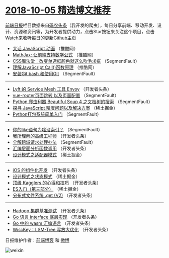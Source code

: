 # [2018-10-05 精选博文推荐](http://hao.caibaojian.com/date/2018/10/05)

[前端日报](http://caibaojian.com/c/news)栏目数据来自[码农头条](http://hao.caibaojian.com/)（我开发的爬虫），每日分享前端、移动开发、设计、资源和资讯等，为开发者提供动力，点击Star按钮来关注这个项目，点击Watch来收听每日的更新[Github主页](https://github.com/kujian/frontendDaily)
* [大话 JavaScript 动画](http://hao.caibaojian.com/88135.html) （推酷网）
* [MathJax: 让前端支持数学公式](http://hao.caibaojian.com/88136.html) （推酷网）
* [CSS魔法堂：改变单选框颜色就这么吹毛求疵](http://hao.caibaojian.com/88108.html) （SegmentFault）
* [理解JavaScript Call()函数原理](http://hao.caibaojian.com/88137.html) （推酷网）
* [安装Git bash 和使用Git](http://hao.caibaojian.com/88109.html) （SegmentFault）

***
* [Lyft 的 Service Mesh 工具 Envoy](http://hao.caibaojian.com/88147.html) （开发者头条）
* [vue-router页面跳转 以及页面配置](http://hao.caibaojian.com/88106.html) （SegmentFault）
* [Python 爬虫利器 Beautiful Soup 4 之文档树的搜索](http://hao.caibaojian.com/88110.html) （SegmentFault）
* [探寻 JavaScript 精度问题以及解决方案](http://hao.caibaojian.com/88114.html) （稀土掘金）
* [Python打包系统简单入门](http://hao.caibaojian.com/88104.html) （SegmentFault）

***
* [你的like语句为啥没索引？](http://hao.caibaojian.com/88105.html) （SegmentFault）
* [我所理解的高级工程师](http://hao.caibaojian.com/88121.html) （开发者头条）
* [全解跨域请求处理办法](http://hao.caibaojian.com/88107.html) （SegmentFault）
* [汇编层面分析函数调用](http://hao.caibaojian.com/88124.html) （开发者头条）
* [设计模式之适配器模式](http://hao.caibaojian.com/88111.html) （稀土掘金）

***
* [iOS 的组件化开发](http://hao.caibaojian.com/88126.html) （开发者头条）
* [设计模式之状态模式](http://hao.caibaojian.com/88112.html) （稀土掘金）
* [顶级 Kagglers 的心得和技巧](http://hao.caibaojian.com/88119.html) （开发者头条）
* [ES入门（第三部分）](http://hao.caibaojian.com/88113.html) （稀土掘金）
* [分布式文件系统 .get (V2)](http://hao.caibaojian.com/88120.html) （开发者头条）

***
* [Hadoop 集群基准测试](http://hao.caibaojian.com/88148.html) （开发者头条）
* [Go 语言 interface 底层实现](http://hao.caibaojian.com/88123.html) （开发者头条）
* [Go 中的 wasm 汇编语言](http://hao.caibaojian.com/88122.html) （开发者头条）
* [WiscKey：LSM-Tree 写放大优化](http://hao.caibaojian.com/88125.html) （开发者头条）

日报维护作者：[前端博客](http://caibaojian.com/) 和 [微博](http://caibaojian.com/go/weibo)

![weixin](https://user-images.githubusercontent.com/3055447/38468989-651132ac-3b80-11e8-8e6b-15122322a9d7.png)